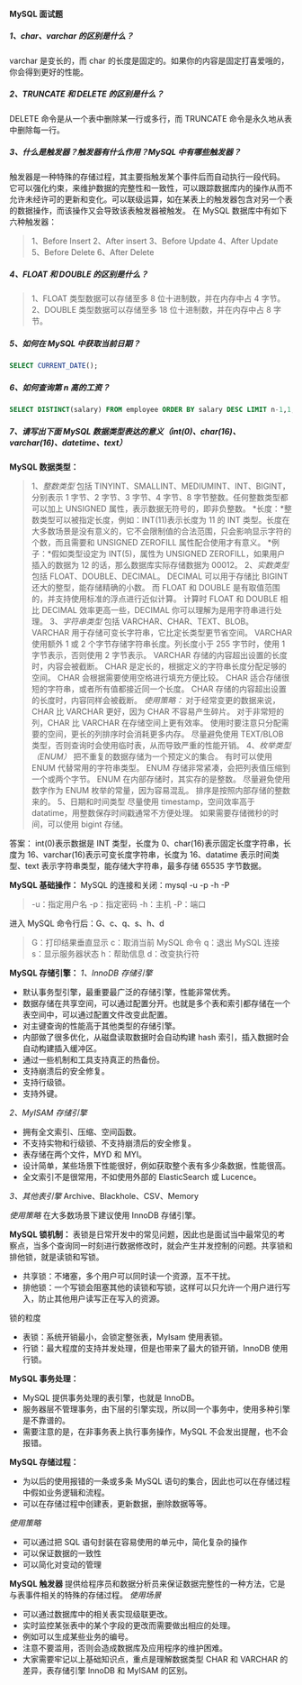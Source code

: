 #### MySQL 面试题

##### 1、char、varchar 的区别是什么？

varchar 是变长的，而 char 的长度是固定的。如果你的内容是固定打喜爱哦的，你会得到更好的性能。

##### 2、TRUNCATE 和 DELETE 的区别是什么？

DELETE 命令是从一个表中删除某一行或多行，而 TRUNCATE 命令是永久地从表中删除每一行。

##### 3、什么是触发器？触发器有什么作用？MySQL 中有哪些触发器？

触发器是一种特殊的存储过程，其主要指触发某个事件后而自动执行一段代码。
它可以强化约束，来维护数据的完整性和一致性，可以跟踪数据库内的操作从而不允许未经许可的更新和变化。可以联级运算，如在某表上的触发器包含对另一个表的数据操作，而该操作又会导致该表触发器被触发。
在 MySQL 数据库中有如下六种触发器：

> 1、Before Insert
> 2、After insert
> 3、Before Update
> 4、After Update
> 5、Before Delete
> 6、After Delete

##### 4、FLOAT 和 DOUBLE 的区别是什么？

> 1、FLOAT 类型数据可以存储至多 8 位十进制数，并在内存中占 4 字节。
> 2、DOUBLE 类型数据可以存储至多 18 位十进制数，并在内存中占 8 字节。

##### 5、如何在 MySQL 中获取当前日期？

```sql
SELECT CURRENT_DATE();
```

##### 6、如何查询第 n 高的工资？

```sql
SELECT DISTINCT(salary) FROM employee ORDER BY salary DESC LIMIT n-1,1;
```

##### 7、请写出下面 MySQL 数据类型表达的意义（int(0)、char(16)、varchar(16)、datetime、text）

**MySQL 数据类型：**

> 1、_整数类型_
> 包括 TINYINT、SMALLINT、MEDIUMINT、INT、BIGINT，分别表示 1 字节、2 字节、3 字节、4 字节、8 字节整数。任何整数类型都可以加上 UNSIGNED 属性，表示数据无符号的，即非负整数。
> *长度：*整数类型可以被指定长度，例如：INT(11)表示长度为 11 的 INT 类型。长度在大多数场景是没有意义的，它不会限制值的合法范围，只会影响显示字符的个数，而且需要和 UNSIGNED ZEROFILL 属性配合使用才有意义。
> *例子：*假如类型设定为 INT(5)，属性为 UNSIGNED ZEROFILL，如果用户插入的数据为 12 的话，那么数据库实际存储数据为 00012。
> 2、_实数类型_
> 包括 FLOAT、DOUBLE、DECIMAL。
> DECIMAL 可以用于存储比 BIGINT 还大的整型，能存储精确的小数。
> 而 FLOAT 和 DOUBLE 是有取值范围的，并支持使用标准的浮点进行近似计算。
> 计算时 FLOAT 和 DOUBLE 相比 DECIMAL 效率更高一些，DECIMAL 你可以理解为是用字符串进行处理。
> 3、_字符串类型_
> 包括 VARCHAR、CHAR、TEXT、BLOB。
> VARCHAR 用于存储可变长字符串，它比定长类型更节省空间。
> VARCHAR 使用额外 1 或 2 个字节存储字符串长度。列长度小于 255 字节时，使用 1 字节表示，否则使用 2 字节表示。
> VARCHAR 存储的内容超出设置的长度时，内容会被截断。
> CHAR 是定长的，根据定义的字符串长度分配足够的空间。
> CHAR 会根据需要使用空格进行填充方便比较。
> CHAR 适合存储很短的字符串，或者所有值都接近同一个长度。
> CHAR 存储的内容超出设置的长度时，内容同样会被截断。
> _使用策略：_
> 对于经常变更的数据来说，CHAR 比 VARCHAR 更好，因为 CHAR 不容易产生碎片。
> 对于非常短的列，CHAR 比 VARCHAR 在存储空间上更有效率。
> 使用时要注意只分配需要的空间，更长的列排序时会消耗更多内存。
> 尽量避免使用 TEXT/BLOB 类型，否则查询时会使用临时表，从而导致严重的性能开销。
> 4、_枚举类型（ENUM）_
> 把不重复的数据存储为一个预定义的集合。
> 有时可以使用 ENUM 代替常用的字符串类型。
> ENUM 存储非常紧凑，会把列表值压缩到一个或两个字节。
> ENUM 在内部存储时，其实存的是整数。
> 尽量避免使用数字作为 ENUM 枚举的常量，因为容易混乱。
> 排序是按照内部存储的整数来的。
> 5、日期和时间类型
> 尽量使用 timestamp，空间效率高于 datatime，用整数保存时间戳通常不方便处理。
> 如果需要存储微秒的时间，可以使用 bigint 存储。

答案：
int(0)表示数据是 INT 类型，长度为 0、char(16)表示固定长度字符串，长度为 16、varchar(16)表示可变长度字符串，长度为 16、datatime 表示时间类型、text 表示字符串类型，能存储大字符串，最多存储 65535 字节数据。

**MySQL 基础操作：**
MySQL 的连接和关闭：mysql -u -p -h -P

> -u：指定用户名
> -p：指定密码
> -h：主机
> -P：端口

进入 MySQL 命令行后：G、c、q、s、h、d

> G：打印结果垂直显示
> c：取消当前 MySQL 命令
> q：退出 MySQL 连接
> s：显示服务器状态
> h：帮助信息
> d：改变执行符

**MySQL 存储引擎：**
_1、InnoDB 存储引擎_

- 默认事务型引擎，最重要最广泛的存储引擎，性能非常优秀。
- 数据存储在共享空间，可以通过配置分开。也就是多个表和索引都存储在一个表空间中，可以通过配置文件改变此配置。
- 对主键查询的性能高于其他类型的存储引擎。
- 内部做了很多优化，从磁盘读取数据时会自动构建 hash 索引，插入数据时会自动构建插入缓冲区。
- 通过一些机制和工具支持真正的热备份。
- 支持崩溃后的安全修复。
- 支持行级锁。
- 支持外键。

_2、MyISAM 存储引擎_

- 拥有全文索引、压缩、空间函数。
- 不支持实物和行级锁、不支持崩溃后的安全修复。
- 表存储在两个文件，MYD 和 MYI。
- 设计简单，某些场景下性能很好，例如获取整个表有多少条数据，性能很高。
- 全文索引不是很常用，不如使用外部的 ElasticSearch 或 Lucence。

_3、其他表引擎_
Archive、Blackhole、CSV、Memory

_使用策略_
在大多数场景下建议使用 InnoDB 存储引擎。

**MySQL 锁机制：**
表锁是日常开发中的常见问题，因此也是面试当中最常见的考察点，当多个查询同一时刻进行数据修改时，就会产生并发控制的问题。共享锁和排他锁，就是读锁和写锁。

- 共享锁：不堵塞，多个用户可以同时读一个资源，互不干扰。
- 排他锁：一个写锁会阻塞其他的读锁和写锁，这样可以只允许一个用户进行写入，防止其他用户读写正在写入的资源。

锁的粒度

- 表锁：系统开销最小，会锁定整张表，MyIsam 使用表锁。
- 行锁：最大程度的支持并发处理，但是也带来了最大的锁开销，InnoDB 使用行锁。

**MySQL 事务处理：**

- MySQL 提供事务处理的表引擎，也就是 InnoDB。
- 服务器层不管理事务，由下层的引擎实现，所以同一个事务中，使用多种引擎是不靠谱的。
- 需要注意的是，在非事务表上执行事务操作，MySQL 不会发出提醒，也不会报错。

**MySQL 存储过程：**

- 为以后的使用报错的一条或多条 MySQL 语句的集合，因此也可以在存储过程中假如业务逻辑和流程。
- 可以在存储过程中创建表，更新数据，删除数据等等。

_使用策略_

- 可以通过把 SQL 语句封装在容易使用的单元中，简化复杂的操作
- 可以保证数据的一致性
- 可以简化对变动的管理

**MySQL 触发器**
提供给程序员和数据分析员来保证数据完整性的一种方法，它是与表事件相关的特殊的存储过程。
_使用场景_

- 可以通过数据库中的相关表实现级联更改。
- 实时监控某张表中的某个字段的更改而需要做出相应的处理。
- 例如可以生成某些业务的编号。
- 注意不要滥用，否则会造成数据库及应用程序的维护困难。
- 大家需要牢记以上基础知识点，重点是理解数据类型 CHAR 和 VARCHAR 的差异，表存储引擎 InnoDB 和 MyISAM 的区别。
